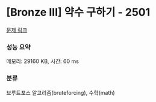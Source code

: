 # [Bronze III] 약수 구하기 - 2501 

[문제 링크](https://www.acmicpc.net/problem/2501) 

### 성능 요약

메모리: 29160 KB, 시간: 60 ms

### 분류

브루트포스 알고리즘(bruteforcing), 수학(math)

